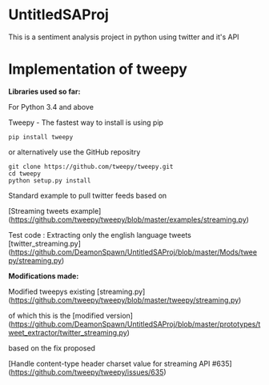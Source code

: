 # UntitledSAProj
This is a sentiment analysis project in python using twitter and it's API

Implementation of tweepy
========================

 __Libraries used so far:__
 
 For Python 3.4 and above
 
 Tweepy - The fastest way to install is using pip
 
    pip install tweepy

or alternatively use the GitHub repositry
    
    git clone https://github.com/tweepy/tweepy.git
    cd tweepy
    python setup.py install

Standard example to pull twitter feeds based on

   [Streaming tweets example] (https://github.com/tweepy/tweepy/blob/master/examples/streaming.py)

Test code :
Extracting only the english language tweets
    [twitter_streaming.py] (https://github.com/DeamonSpawn/UntitledSAProj/blob/master/Mods/tweepy/streaming.py)

__Modifications made:__

Modified tweepys existing [streaming.py] (https://github.com/tweepy/tweepy/blob/master/tweepy/streaming.py) 

   of which this is the [modified version] (https://github.com/DeamonSpawn/UntitledSAProj/blob/master/prototypes/tweet_extractor/twitter_streaming.py)

based on the fix proposed 

   [Handle content-type header charset value for streaming API #635] (https://github.com/tweepy/tweepy/issues/635)
   

 